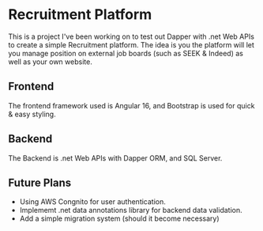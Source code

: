 # Recruitment Platform
This is a project I've been working on to test out Dapper with .net Web APIs to create a simple Recruitment platform.
The idea is you the platform will let you manage position on external job boards (such as SEEK & Indeed) as well as your own website. 

## Frontend
The frontend framework used is Angular 16, and  Bootstrap is used for quick & easy styling.

## Backend
The Backend is .net Web APIs with Dapper ORM, and SQL Server. 


## Future Plans
- Using AWS Congnito for user authentication.
- Implememt .net data annotations library for backend data validation.
- Add a simple migration system (should it become necessary)
